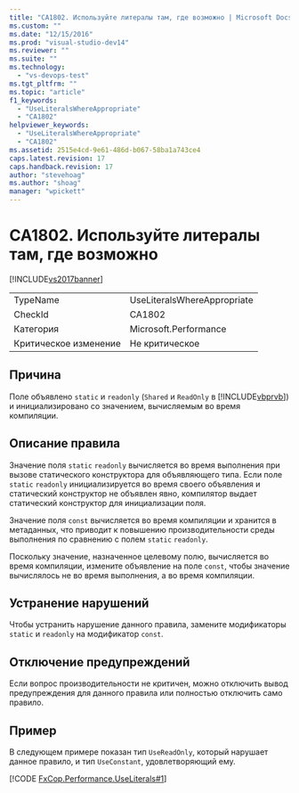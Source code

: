 ```yaml
---
title: "CA1802. Используйте литералы там, где возможно | Microsoft Docs"
ms.custom: ""
ms.date: "12/15/2016"
ms.prod: "visual-studio-dev14"
ms.reviewer: ""
ms.suite: ""
ms.technology: 
  - "vs-devops-test"
ms.tgt_pltfrm: ""
ms.topic: "article"
f1_keywords: 
  - "UseLiteralsWhereAppropriate"
  - "CA1802"
helpviewer_keywords: 
  - "UseLiteralsWhereAppropriate"
  - "CA1802"
ms.assetid: 2515e4cd-9e61-486d-b067-58ba1a743ce4
caps.latest.revision: 17
caps.handback.revision: 17
author: "stevehoag"
ms.author: "shoag"
manager: "wpickett"
---
```

# CA1802. Используйте литералы там, где возможно
[!INCLUDE[vs2017banner](../code-quality/includes/vs2017banner.md)]

|||  
|-|-|  
|TypeName|UseLiteralsWhereAppropriate|  
|CheckId|CA1802|  
|Категория|Microsoft.Performance|  
|Критическое изменение|Не критическое|  
  
## Причина  
 Поле объявлено `static` и `readonly` \(`Shared` и `ReadOnly` в [!INCLUDE[vbprvb](../code-quality/includes/vbprvb_md.md)]\) и инициализировано со значением, вычисляемым во время компиляции.  
  
## Описание правила  
 Значение поля `static` `readonly` вычисляется во время выполнения при вызове статического конструктора для объявляющего типа.  Если поле `static` `readonly` инициализируется во время своего объявления и статический конструктор не объявлен явно, компилятор выдает статический конструктор для инициализации поля.  
  
 Значение поля `const` вычисляется во время компиляции и хранится в метаданных, что приводит к повышению производительности среды выполнения по сравнению с полем `static` `readonly`.  
  
 Поскольку значение, назначенное целевому полю, вычисляется во время компиляции, измените объявление на поле `const`, чтобы значение вычислялось не во время выполнения, а во время компиляции.  
  
## Устранение нарушений  
 Чтобы устранить нарушение данного правила, замените модификаторы `static` и `readonly` на модификатор `const`.  
  
## Отключение предупреждений  
 Если вопрос производительности не критичен, можно отключить вывод предупреждения для данного правила или полностью отключить само правило.  
  
## Пример  
 В следующем примере показан тип `UseReadOnly`, который нарушает данное правило, и тип `UseConstant`, удовлетворяющий ему.  
  
 [!CODE [FxCop.Performance.UseLiterals#1](../CodeSnippet/VS_Snippets_CodeAnalysis/FxCop.Performance.UseLiterals#1)]